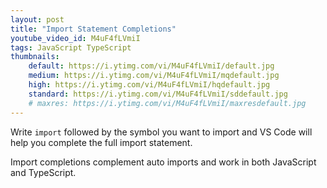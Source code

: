 ```yaml
---
layout: post
title: "Import Statement Completions"
youtube_video_id: M4uF4fLVmiI
tags: JavaScript TypeScript
thumbnails:
    default: https://i.ytimg.com/vi/M4uF4fLVmiI/default.jpg
    medium: https://i.ytimg.com/vi/M4uF4fLVmiI/mqdefault.jpg
    high: https://i.ytimg.com/vi/M4uF4fLVmiI/hqdefault.jpg
    standard: https://i.ytimg.com/vi/M4uF4fLVmiI/sddefault.jpg
    # maxres: https://i.ytimg.com/vi/M4uF4fLVmiI/maxresdefault.jpg
---
```


Write `import` followed by the symbol you want to import and VS Code will help you complete the full import statement.

Import completions complement auto imports and work in both JavaScript and TypeScript.